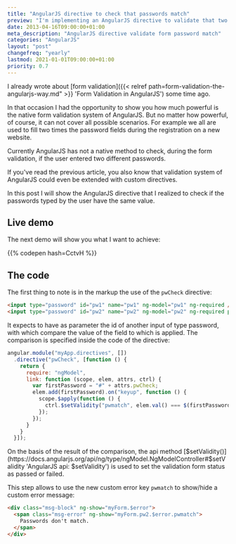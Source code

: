 ```yaml
---
title: "AngularJS directive to check that passwords match"
preview: "I'm implementing an AngularJS directive to validate that two passwords match."
date: 2013-04-16T09:00:00+01:00
meta_description: "AngularJS directive validate form password match"
categories: "AngularJS"
layout: "post"
changefreq: "yearly"
lastmod: 2021-01-01T09:00:00+01:00
priority: 0.7
---
```


I already wrote about [form validation]({{< relref path=form-validation-the-angularjs-way.md" >}} 'Form Validation in AngularJS') some time ago.

In that occasion I had the opportunity to show you how much powerful is the native form validation system of AngularJS. But no matter how powerful, of course, it can not cover all possible scenarios. For example we all are used to fill two times the password fields during the registration on a new website.

Currently AngularJS has not a native method to check, during the form validation, if the user entered two different passwords.

If you've read the previous article, you also know that validation system of AngularJS could even be extended with custom directives.

In this post I will show the AngularJS directive that I realized to check if the passwords typed by the user have the same value.

## Live demo

The next demo will show you what I want to achieve:

{{% codepen hash=CctvH %}}

## The code

The first thing to note is in the markup the use of the `pwCheck` directive:

```html
<input type="password" id="pw1" name="pw1" ng-model="pw1" ng-required />
<input type="password" id="pw2" name="pw2" ng-model="pw2" ng-required pw-check="pw1" />
```

It expects to have as parameter the id of another input of type password, with which compare the value of the field to which is applied. The comparison is specified inside the code of the directive:

```js
angular.module("myApp.directives", [])
  .directive("pwCheck", [function () {
    return {
      require: "ngModel",
      link: function (scope, elem, attrs, ctrl) {
        var firstPassword = "#" + attrs.pwCheck;
        elem.add(firstPassword).on("keyup", function () {
          scope.$apply(function () {
            ctrl.$setValidity("pwmatch", elem.val() === $(firstPassword).val());
          });
        });
      }
    }
  }]);
```

On the basis of the result of the comparison, the api method [$setValidity()](https://docs.angularjs.org/api/ng/type/ngModel.NgModelController#$setValidity 'AngularJS api: $setValidity') is used to set the validation form status as passed or failed.

This step allows to use the new custom error key `pwmatch` to show/hide a custom error message:

```html
<div class="msg-block" ng-show="myForm.$error">
  <span class="msg-error" ng-show="myForm.pw2.$error.pwmatch">
    Passwords don't match.
  </span>
</div>
```
